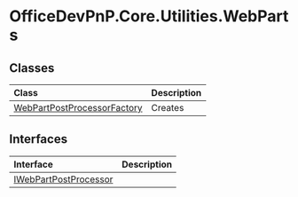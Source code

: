 # OfficeDevPnP.Core.Utilities.WebParts
## Classes
|**Class**|**Description**|
|:-----|:-----|
|[WebPartPostProcessorFactory](OfficeDevPnP.Core.Utilities.WebParts.WebPartPostProcessorFactory.md)| Creates |
## Interfaces
|**Interface**|**Description**|
|:-----|:-----|
|[IWebPartPostProcessor](OfficeDevPnP.Core.Utilities.WebParts.IWebPartPostProcessor.md)||
